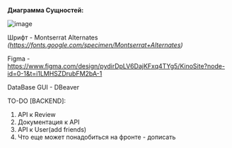 
**Диаграмма Сущностей:**

![image](https://github.com/user-attachments/assets/31b2a88e-9109-434b-89df-8d9d54fdd6fe)

Шрифт - Montserrat Alternates *(https://fonts.google.com/specimen/Montserrat+Alternates)*

Figma - https://www.figma.com/design/pydirDpLV6DajKFxq4TYg5/KinoSite?node-id=0-1&t=i1LMHSZDrubFM2bA-1

DataBase GUI - DBeaver

TO-DO [BACKEND]:

1. API к Review
2. Документация к API
3. API к User(add friends)
4. Что еще может понадобиться на фронте - дописать
